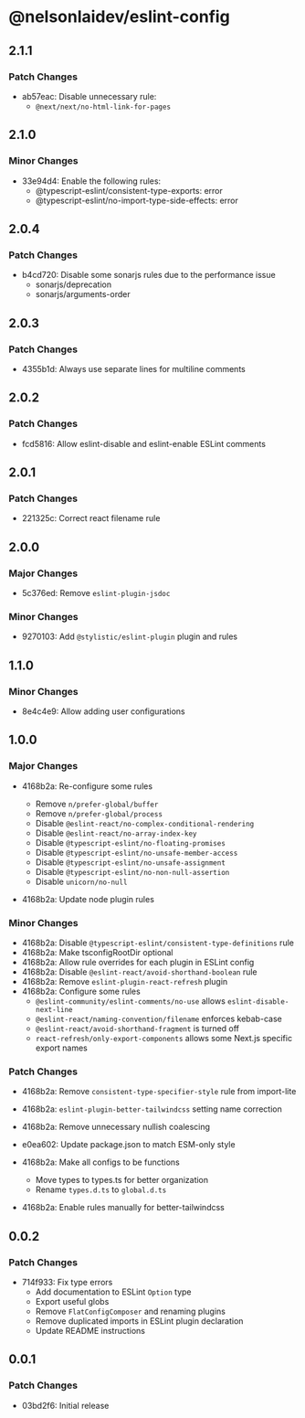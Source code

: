 # @nelsonlaidev/eslint-config

## 2.1.1

### Patch Changes

- ab57eac: Disable unnecessary rule:
  - `@next/next/no-html-link-for-pages`

## 2.1.0

### Minor Changes

- 33e94d4: Enable the following rules:
  - @typescript-eslint/consistent-type-exports: error
  - @typescript-eslint/no-import-type-side-effects: error

## 2.0.4

### Patch Changes

- b4cd720: Disable some sonarjs rules due to the performance issue
  - sonarjs/deprecation
  - sonarjs/arguments-order

## 2.0.3

### Patch Changes

- 4355b1d: Always use separate lines for multiline comments

## 2.0.2

### Patch Changes

- fcd5816: Allow eslint-disable and eslint-enable ESLint comments

## 2.0.1

### Patch Changes

- 221325c: Correct react filename rule

## 2.0.0

### Major Changes

- 5c376ed: Remove `eslint-plugin-jsdoc`

### Minor Changes

- 9270103: Add `@stylistic/eslint-plugin` plugin and rules

## 1.1.0

### Minor Changes

- 8e4c4e9: Allow adding user configurations

## 1.0.0

### Major Changes

- 4168b2a: Re-configure some rules
  - Remove `n/prefer-global/buffer`
  - Remove `n/prefer-global/process`
  - Disable `@eslint-react/no-complex-conditional-rendering`
  - Disable `@eslint-react/no-array-index-key`
  - Disable `@typescript-eslint/no-floating-promises`
  - Disable `@typescript-eslint/no-unsafe-member-access`
  - Disable `@typescript-eslint/no-unsafe-assignment`
  - Disable `@typescript-eslint/no-non-null-assertion`
  - Disable `unicorn/no-null`

- 4168b2a: Update node plugin rules

### Minor Changes

- 4168b2a: Disable `@typescript-eslint/consistent-type-definitions` rule
- 4168b2a: Make tsconfigRootDir optional
- 4168b2a: Allow rule overrides for each plugin in ESLint config
- 4168b2a: Disable `@eslint-react/avoid-shorthand-boolean` rule
- 4168b2a: Remove `eslint-plugin-react-refresh` plugin
- 4168b2a: Configure some rules
  - `@eslint-community/eslint-comments/no-use` allows `eslint-disable-next-line`
  - `@eslint-react/naming-convention/filename` enforces kebab-case
  - `@eslint-react/avoid-shorthand-fragment` is turned off
  - `react-refresh/only-export-components` allows some Next.js specific export names

### Patch Changes

- 4168b2a: Remove `consistent-type-specifier-style` rule from import-lite
- 4168b2a: `eslint-plugin-better-tailwindcss` setting name correction
- 4168b2a: Remove unnecessary nullish coalescing
- e0ea602: Update package.json to match ESM-only style
- 4168b2a: Make all configs to be functions
  - Move types to types.ts for better organization
  - Rename `types.d.ts` to `global.d.ts`

- 4168b2a: Enable rules manually for better-tailwindcss

## 0.0.2

### Patch Changes

- 714f933: Fix type errors
  - Add documentation to ESLint `Option` type
  - Export useful globs
  - Remove `FlatConfigComposer` and renaming plugins
  - Remove duplicated imports in ESLint plugin declaration
  - Update README instructions

## 0.0.1

### Patch Changes

- 03bd2f6: Initial release
